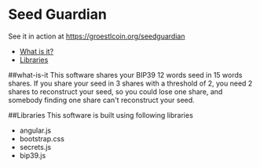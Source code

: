 Seed Guardian
=============

See it in action at https://groestlcoin.org/seedguardian

- [What is it?](#what-is-it)
- [Libraries](#Libraries)

##what-is-it
This software shares your BIP39 12 words seed in 15 words shares.
If you share your seed in 3 shares with a threshold of 2, you need 2 shares to reconstruct your seed, so you could lose one share, and somebody finding one share can't reconstruct your seed.

##Libraries
This software is built using following libraries
 - angular.js
 - bootstrap.css
 - secrets.js
 - bip39.js
